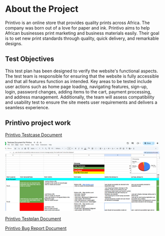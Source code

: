 # About the Project
Printivo is an online store that provides quality prints across Africa. The company was born out of a love for paper and ink. Printivo aims to help African businesses print marketing and business materials easily. Their goal is to set new print standards through quality, quick delivery, and remarkable designs. 


## Test Objectives
This test plan has been designed to verify the website's functional aspects. The test team is responsible for ensuring that the website is fully accessible and that all features function as intended. Key areas to be tested include user actions such as home page loading, navigating features, sign-up, login, password changes, adding items to the cart, payment processing, and address management. Additionally, the team will assess compatibility and usability test to ensure the site meets user requirements and delivers a seamless experience.

## Printivo project work

[Printivo Testcase Document](https://docs.google.com/spreadsheets/d/1smwo5pxT6JRSRapvtHI1DOsCKIZJCGYSLYyMsMDFv84/edit?usp=sharing)

![Printivo Testcase Document](https://github.com/Yenvyken/PRNTIVO-PROJECT/blob/main/PRINTIVO%20PROJECT/IMAGES/TESTCASE%20DOCUMENT%20SCREENSHOT.png)



[Printivo Testplan Document](https://docs.google.com/document/d/1ef6CmZsOIBGt8o-pBSkLEdpwaCk-iCrvVAe7g6bxlyg/edit?tab=t.0#heading=h.64zf33u8zeqy)



[Printivo Bug Report Document](https://docs.google.com/spreadsheets/d/1FF_7z4GE3uyYo_1ase3Gg0DRLQkYjmWSkAnAEsvFUG4/edit?gid=0#gid=0)



